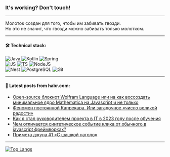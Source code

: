 ### It's working? Don't touch!

---
Молоток создан для того, чтобы им забивать гвозди. <br>
Но это не значит, что гвозди можно забивать только молотком.

---

#### 🛠️ Technical stack:

![Java](https://img.shields.io/badge/Java-informational?logo=Oracle&style=flat&logoColor=white&color=FF4500)
![Kotlin](https://img.shields.io/badge/Kotlin-informational?logo=Kotlin&style=flat&logoColor=white&color=774D97)
![Spring](https://img.shields.io/badge/SpringBoot-informational?logo=SpringBoot&style=flat&logoColor=white&color=6DB33F) <br>
![JS](https://img.shields.io/badge/JS-informational?logo=javaScript&style=flat&logoColor=black&color=F7Df1E)
![TS](https://img.shields.io/badge/TypeScript-informational?logo=typeScript&style=flat&logoColor=black&color=0667A8)
![NodeJS](https://img.shields.io/badge/NodeJS-informational?logo=node.js&style=flat&logoColor=white&color=70A760) <br>
![Nest](https://img.shields.io/badge/NestJS-informational?logo=NestJS&style=flat&logoColor=white&color=E0234E)
![PostgreSQL](https://img.shields.io/badge/PostgreSQL-informational?logo=PostgreSQL&style=flat&logoColor=white&color=DAA520)
![Git](https://img.shields.io/badge/Git-informational?logo=git&style=flat&logoColor=white&color=778899)

___

#### 💬 Latest posts from habr.com:

<!-- BLOG-POST-LIST:START -->
- [Open-source блокнот Wolfram Language или на как воссоздать минимальное ядро Mathematica на Javascript и не только](https://habr.com/ru/articles/767490/?utm_source=habrahabr&utm_medium=rss&utm_campaign=767490)
- [Феномен постоянной Капрекара. Или загадочное «число великой радости»](https://habr.com/ru/articles/767488/?utm_source=habrahabr&utm_medium=rss&utm_campaign=767488)
- [Как я стал руководителем проекта в IT в 2023 году после обучения](https://habr.com/ru/articles/767468/?utm_source=habrahabr&utm_medium=rss&utm_campaign=767468)
- [Чем отличается синтетическое событие клика от обычного в javascript фреймворках?](https://habr.com/ru/articles/767466/?utm_source=habrahabr&utm_medium=rss&utm_campaign=767466)
- [Примета джуна #1 «С шашкой наголо»](https://habr.com/ru/articles/767462/?utm_source=habrahabr&utm_medium=rss&utm_campaign=767462)
<!-- BLOG-POST-LIST:END -->

---
[![Top Langs](https://github-readme-stats-git-master-advtsetting-gmailcom.vercel.app/api/top-langs/?username=zloylis&langs_count=10&hide_title=false&title_color=e6edf3&size_weight=0.5&count_weight=0.5&layout=compact&hide_border=true&theme=dracula)](https://github.com/zloylis)

<!-- ![GitHub stats](https://github-readme-stats-git-master-advtsetting-gmailcom.vercel.app/api?username=zloylis&show_icons=true&hide_border=true&theme=dracula&hide_title=true&include_all_commits=true&count_private=true&hide=contribs&hide_rank=true) -->
